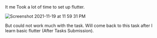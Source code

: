 
It me Took a lot of time to set up flutter.







![Screenshot 2021-11-19 at 11 59 31 PM](https://user-images.githubusercontent.com/92500255/142684291-f8a8089d-d4d6-4230-ac79-6c83e28f5974.png)










But could not work much with the task.
Will come back to this task after I learn basic flutter (After Tasks Submission).
